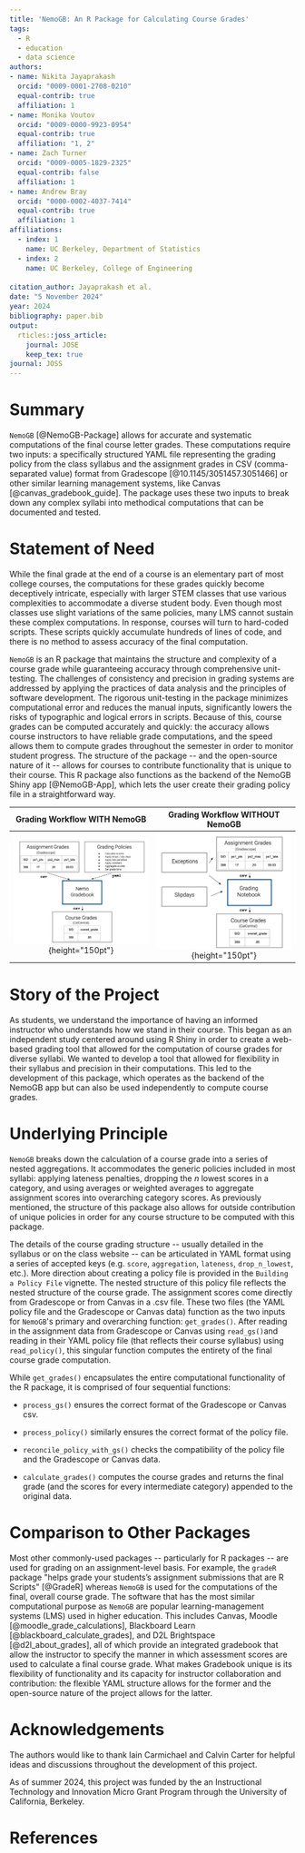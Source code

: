```yaml
---
title: 'NemoGB: An R Package for Calculating Course Grades'
tags:
  - R
  - education
  - data science
authors:
- name: Nikita Jayaprakash
  orcid: "0009-0001-2708-0210"
  equal-contrib: true
  affiliation: 1
- name: Monika Voutov
  orcid: "0009-0000-9923-0954"
  equal-contrib: true
  affiliation: "1, 2"
- name: Zach Turner
  orcid: "0009-0005-1829-2325"
  equal-contrib: false
  affiliation: 1
- name: Andrew Bray
  orcid: "0000-0002-4037-7414"
  equal-contrib: true
  affiliation: 1
affiliations:
  - index: 1
    name: UC Berkeley, Department of Statistics
  - index: 2
    name: UC Berkeley, College of Engineering

citation_author: Jayaprakash et al.
date: "5 November 2024"
year: 2024
bibliography: paper.bib
output: 
  rticles::joss_article:
    journal: JOSE
    keep_tex: true
journal: JOSS
---
```


# Summary

`NemoGB` [@NemoGB-Package] allows for accurate and systematic computations of the final course letter grades. These computations require two inputs: a specifically structured YAML file representing the grading policy from the class syllabus and the assignment grades in CSV (comma-separated value) format from Gradescope [@10.1145/3051457.3051466] or other similar learning management systems, like Canvas [@canvas_gradebook_guide]. 
The package uses these two inputs to break down any complex syllabi into methodical computations that can be documented and tested.

# Statement of Need

While the final grade at the end of a course is an elementary part of most college courses, the computations for these grades quickly become deceptively intricate, especially with larger STEM classes that use various complexities to accommodate a diverse student body. Even though most classes use slight variations of the same policies, many LMS cannot sustain these complex computations. In response, courses will turn to hard-coded scripts. These scripts quickly accumulate hundreds of lines of code, and there is no method to assess accuracy of the final computation. 



`NemoGB` is an R package that maintains the structure and complexity of a course grade while guaranteeing accuracy through comprehensive unit-testing. The challenges of consistency and precision in grading systems are addressed by applying the practices of data analysis and the principles of software development. The rigorous unit-testing in the package minimizes computational error and reduces the manual inputs, significantly lowers the risks of typographic and logical errors in scripts. Because of this, course grades can be computed accurately and quickly: the accuracy allows course instructors to have reliable grade computations, and the speed allows them to compute grades throughout the semester in order to monitor student progress. The structure of the package -- and the open-source nature of it -- allows for courses to contribute functionality that is unique to their course. This R package also functions as the backend of the NemoGB Shiny app [@NemoGB-App], which lets the user create their grading policy file in a straightforward way. 

Grading Workflow WITH NemoGB             |  Grading Workflow WITHOUT NemoGB
:-------------------------:|:-------------------------:
![](with_nemogb_workflow.png){height="150pt"}  |  ![](without_nemogb_workflow.png){height="150pt"}

# Story of the Project

As students, we understand the importance of having an informed instructor who understands how we stand in their course. This began as an independent study centered around using R Shiny in order to create a web-based grading tool that allowed for the computation of course grades for diverse syllabi. We wanted to develop a tool that allowed for flexibility in their syllabus and precision in their computations. This led to the development of this package, which operates as the backend of the NemoGB app but can also be used independently to compute course grades. 


# Underlying Principle

`NemoGB` breaks down the calculation of a course grade into a series of nested aggregations. It accommodates the generic policies included in most syllabi: applying lateness penalties, dropping the *n* lowest scores in a category, and using averages or weighted averages to aggregate assignment scores into overarching category scores. As previously mentioned, the structure of this package also allows for outside contribution of unique policies in order for any course structure to be computed with this package.

The details of the course grading structure -- usually detailed in the syllabus or on the class website -- can be articulated in YAML format using a series of accepted keys (e.g. `score`, `aggregation`, `lateness`, `drop_n_lowest`, etc.). More direction about creating a policy file is provided in the `Building a Policy File` vignette. The nested structure of this policy file reflects the nested structure of the course grade. The assignment scores come directly from Gradescope or from Canvas in a .csv file. These two files (the YAML policy file and the Gradescope or Canvas data) function as the two inputs for `NemoGB`'s primary and overarching function: `get_grades()`. After reading in the assignment data from Gradescope or Canvas using `read_gs()`and reading in their YAML policy file (that reflects their course syllabus) using `read_policy()`, this singular function computes the entirety of the final course grade computation.

While `get_grades()` encapsulates the entire computational functionality of the R package, it is comprised of four sequential functions:

-   `process_gs()` ensures the correct format of the Gradescope or Canvas csv.

-   `process_policy()` similarly ensures the correct format of the policy file.

-   `reconcile_policy_with_gs()` checks the compatibility of the policy file and the Gradescope or Canvas data.

-   `calculate_grades()` computes the course grades and returns the final grade (and the scores for every intermediate category) appended to the original data.


# Comparison to Other Packages

Most other commonly-used packages -- particularly for R packages -- are used for
grading on an assignment-level basis. For example, the `gradeR` package "helps
grade your students’s assignment submissions that are R Scripts" [@GradeR] whereas `NemoGB` is used for the computations of the final, overall course grade.
The software that has the most similar computational purpose as `NemoGB` are
popular learning-management systems (LMS) used in higher education. This includes
Canvas, Moodle [@moodle_grade_calculations], Blackboard Learn [@blackboard_calculate_grades], and D2L Brightspace [@d2l_about_grades], all of which provide an
integrated gradebook that allow the instructor to specify the manner in which
assessment scores are used to calculate a final course grade. What makes Gradebook unique is its flexibility of functionality and its capacity for instructor collaboration and contribution:
the flexible YAML structure allows for the former and the open-source nature of the project allows for the latter.

# Acknowledgements

The authors would like to thank lain Carmichael and Calvin Carter for helpful ideas and discussions throughout the development of this project.

As of summer 2024, this project was funded by the an Instructional Technology and Innovation Micro Grant Program through the University of California, Berkeley. 


# References
